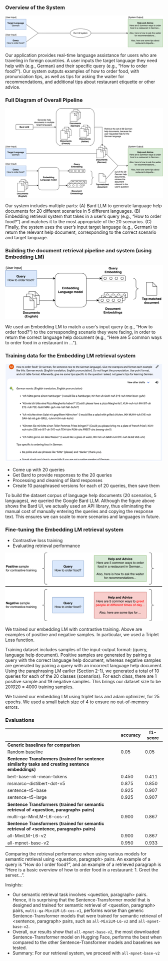 ### Overview of the System

<p align="center"><img src="./0-assets/images/overview.png"></p>

Our application provides real-time language assistance for users who are traveling in foreign countries. A user inputs the target language they need help with (e.g., German) and their specific query (e.g., “How to order food?”). Our system outputs examples of how to order food, with pronunciation tips, as well as tips for asking the waiter for recommendations, and additional tips about restaurant etiquette or other advice.

### Full Diagram of Overall Pipeline

<p align="center"><img src="./0-assets/images/full_diagram.png"></p>

Our system includes multiple parts: (A) Bard LLM to generate language help documents for 20 different scenarios in 5 different languages. (B) Embedding retrieval system that takes in a user’s query (e.g., “How to order food?”) and matches it to the most appropriate of the 20 scenarios. (C) Finally, the system uses the user’s input target language (e.g., German) to return the relevant help document, corresponding to the correct scenario and target language.

### Building the document retrieval pipeline and system (using Embedding LM)

<p align="center"><img src="./0-assets/images/embedding_LM.png"></p>

We used an Embedding LM to match a user’s input query (e.g., “How to order food?”) to the corresponding scenario they were facing, in order to return the correct language help document (e.g., “Here are 5 common ways to order food in a restaurant in <target language>...”).

### Training data for the Embedding LM retrieval system

<p align="center"><img src="./0-assets/images/bard_generation.png"></p>

- Come up with 20 queries
- Get Bard to provide responses to the 20 queries
- Processing and cleaning of Bard responses
- Create 10 paraphrased versions for each of 20 queries, then save them

To build the dataset corpus of language help documents (20 scenarios, 5 languages), we queried the Google Bard LLM. Although the figure above shows the Bard UI, we actually used an API library, thus eliminating the manual cost of manually entering the queries and copying the response text. This ensures we can scale to more scenarios and languages in future.

### Fine-tuning the Embedding LM retrieval system
- Contrastive loss training
- Evaluating retrieval performance

<p align="center"><img src="./0-assets/images/contrastive_training.png"></p>

We trained our embedding LM with contrastive training. Above are examples of positive and negative samples. In particular, we used a Triplet Loss function.

Training dataset includes samples of the input-output format: (query, language help document). Positive samples are generated by pairing a query with the correct language help document, whereas negative samples are generated by pairing a query with an incorrect language help document. Using the paraphrasing LM earlier (Section 2-1), we generated a total of 10 queries for each of the 20 classes (scenarios). For each class, there are 1 positive sample and 19 negative samples. This brings our dataset size to be 20*10*20  = 4000 training samples. 

We trained our embedding LM using triplet loss and adam optimizer, for 25 epochs. We used a small batch size of 4 to ensure no out-of-memory errors.

### Evaluations

|                                                                                                 | accuracy | f1-score |
|-------------------------------------------------------------------------------------------------|----------|----------|
| **Generic baselines for comparison**                                                            |          |          |
| Random baseline                                                                                 | 0.05     | 0.05     |
| **Sentence Transformers (trained for sentence similarity tasks and creating sentence embeddings)** |  | |
| bert-base-nli-mean-tokens                                                                       | 0.450    | 0.411    |
| msmarco-distilbert-dot-v5                                                                       | 0.875    | 0.850    |
| sentence-t5-base                                                                                | 0.925    | 0.907    |
| sentence-t5-large                                                                               | 0.925    | 0.907    |
| **Sentence Transformers (trained for semantic retrieval of <question, paragraph> pairs)**           |          |          |
| multi-qa-MiniLM-L6-cos-v1                                                                       | 0.900    | 0.867    |
| **Sentence Transformers (trained for semantic retrieval of <sentence, paragraph> pairs)**           |          |          |
| all-MiniLM-L6-v2                                                                                | 0.900    | 0.867    |
| all-mpnet-base-v2                                                                               | 0.950    | 0.933    |

Comparing the retrieval performance when using various models for semantic retrieval using <question, paragraph> pairs. An example of a query is “How do I order food?”, and an example of a retrieved paragraph is “Here is a basic overview of how to order food in a restaurant: 1. Greet the server…”.

Insights:
- Our semantic retrieval task involves <question, paragraph> pairs. Hence, it is surprising that the Sentence-Transformer model that is designed and trained for semantic retrieval of <question, paragraph> pairs, `multi-qa-MiniLM-L6-cos-v1`, performs worse than generic Sentence-Transformer models that were trained for semantic retrieval of <sentence, paragraph> pairs, such as `all-MiniLM-L6-v2` and `all-mpnet-base-v2`.
- Overall, our results show that `all-mpnet-base-v2`, the most downloaded Sentence-Transformer model on Hugging Face, performs the best when compared to the other Sentence-Transformer models and baselines we tested.
- Summary: For our retrieval system, we proceed with `all-mpnet-base-v2`
